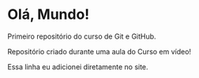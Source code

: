 # Olá, Mundo!
 Primeiro repositório do curso de Git e GitHub.
 
 Repositório criado durante uma aula do Curso em vídeo!
 
 Essa linha eu adicionei diretamente no site.
